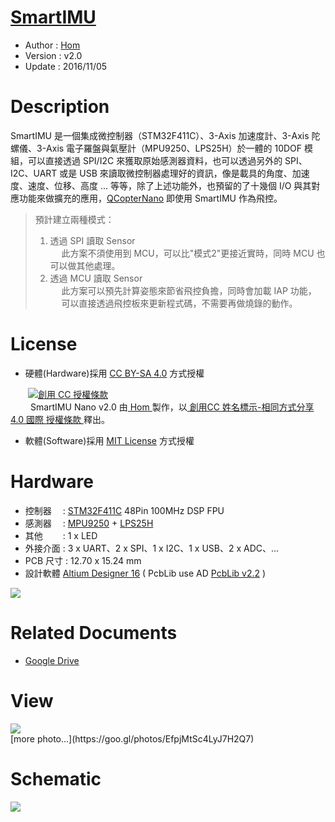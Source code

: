 ﻿[SmartIMU](https://github.com/Hom-Wang/SmartIMU)
========
* Author  : [Hom](http://about.me/Hom)
* Version : v2.0
* Update  : 2016/11/05

Description
========
SmartIMU 是一個集成微控制器（STM32F411C）、3-Axis 加速度計、3-Axis 陀螺儀、3-Axis 電子羅盤與氣壓計（MPU9250、LPS25H）於一體的 10DOF 模組，可以直接透過 SPI/I2C 來獲取原始感測器資料，也可以透過另外的 SPI、I2C、UART 或是 USB 來讀取微控制器處理好的資訊，像是載具的角度、加速度、速度、位移、高度 ... 等等，除了上述功能外，也預留的了十幾個 I/O 與其對應功能來做擴充的應用，[QCopterNano](https://github.com/QCopter/QCopterNano) 即使用 SmartIMU 作為飛控。
> 預計建立兩種模式：  
> 1. 透過 SPI 讀取 Sensor  
> 　 此方案不須使用到 MCU，可以比"模式2"更接近實時，同時 MCU 也可以做其他處理。  
> 2. 透過 MCU 讀取 Sensor  
> 　 此方案可以預先計算姿態來節省飛控負擔，同時會加載 IAP 功能，  
> 　 可以直接透過飛控板來更新程式碼，不需要再做燒錄的動作。  

License
========
* 硬體(Hardware)採用 [CC BY-SA 4.0](http://creativecommons.org/licenses/by-sa/4.0/deed.zh_TW)  方式授權 
  
　　<a rel="license" href="http://creativecommons.org/licenses/by-sa/4.0/deed.zh_TW"><img alt="創用 CC 授權條款" style="border-width:0" src="http://i.creativecommons.org/l/by-sa/3.0/tw/80x15.png" /></a>  
　　<span xmlns:dct="http://purl.org/dc/terms/" property="dct:title"> SmartIMU Nano v2.0 </span>由<a xmlns:cc="http://creativecommons.org/ns#" href="http://about.me/Hom" property="cc:attributionName" rel="cc:attributionURL"> Hom </a>製作，以<a rel="license" href="http://creativecommons.org/licenses/by-sa/4.0/deed.zh_TW"> 創用CC 姓名標示-相同方式分享 4.0 國際 授權條款 </a>釋出。  

* 軟體(Software)採用 [MIT License](http://opensource.org/licenses/MIT) 方式授權  

Hardware
========
* 控制器　 : [STM32F411C](http://www.st.com/web/en/catalog/mmc/FM141/SC1169/SS1577/LN1877/PF260148) 48Pin 100MHz DSP FPU
* 感測器　 : [MPU9250](http://www.invensense.com/mems/gyro/mpu9250.html) + [LPS25H](http://www.st.com/web/catalog/sense_power/FM89/SC1316/PF255230)
* 其他　　 : 1 x LED
* 外接介面 : 3 x UART、2 x SPI、1 x I2C、1 x USB、2 x ADC、...
* PCB 尺寸 : 12.70 x 15.24 mm
* 設計軟體 [Altium Designer 16](http://www.altium.com/en/products/altium-designer) ( PcbLib use AD [PcbLib v2.2](https://github.com/KitSprout/AltiumDesigner_PcbLibrary/releases/tag/v2.2) )

<img src="https://lh3.googleusercontent.com/licxJsxRTuTLnPZZlofxS0ZMqrvBqYvuA-FqHDHxf8Oq6VUwYCk2uyAkr22z7EwHdeuyAnASocn5vM7uItCAZi5S3wWhRUFsGZMYnZrQiewkpgBc7S_-pd6NFrvHHTzyzLAEdI57nBOKRzxo-sV7nLZvLuy5dDp8kWAx5G9Iylb2brZFcyH3f5IcD4Y78eah89jBiIQfb6Omhc_-aSjhUXzB2hvIwAFj3thQ3bZsQW-9Jiy1rNDQKSnmwmY3IBmCTqiU_VATd6uq-Z4RW1W17xR88L22QXLcPiyQsKeTe5eQBlxzujmmOIpny1PlDelgeG6PQ9elcFpqGlSPiKmEmMl5QQYrtfquhti4lXoPWiavtQkvg3ZlF9YxY6RAf3dHQNhOEr8gcYc7m6tczmdy5lTY0F6PgDAZXVVxbnNWXq6N-QVrAEKPsewGP4mg17A-MoHurVD5PyCvI8l-MXWh2_WvgUktvqanB5jq69m_uUjDts7o4UIsXKphPlFTSpr7Q7Sj4BprPOsBF89t6-ZJbq2Vu2WmZsCb6usBPXLMV2E5HF-tgOAre3XMwK7Yb3Rsf637=w820-h640-no"/>

Related Documents
========
* [Google Drive](https://goo.gl/lxlWVo)

View
========
<img src="https://lh3.googleusercontent.com/uQ88Q_gPXKgzSeStGQ-kGKBkgspJCNxCLVJEgJLyI2bOD6iCXu7vgKVb-sB1rm_2UdyNVsLckJeZDEsUs09l9bM1T7Zjx0xA0bXVbK6fJ07o5EJalJ3M4-LBCQ2Tf1mD4B7ZNaQ0yV9a0zehk06_iopncFqL3-mh-cNHpyHlX10utQy0yLPy_zVD6qcMk5QrytOvkRjKa5MUPi3irwiDNKGREHcH69BT-ZlBgN4UvjMarEvlWiu4Royo-rjPEPUEqcOPabIp4_zVM3PxC_TZSKQPFxSJMcAV0L3ftk52WU3g4F9wgoZD2Cfkz7nH3jLn0K-Q4heF0RcTXSVi2dZcXA1VYM0dPkqaZtyksGftCJUcU6BgGJK-vyrPK4c09LbxyvBLRjyCGWWb85tcGKuqMe8yDdrPB42ekp7R9JZGvVdcle4UnaAbf0T48Sz2ZjNIfh284tPhNBFTsV2FCIuV5BigISUcS3hNgJB8uFOb0-2GI3rY_V6MOZsWU4-eOfP_G3v5GVEfQTJMOHrznM0yxXdxbcuY75bp8WiN-OBi9_IMcycR3903zQWbrBs_WgTz8y97=w1034-h775-no"/>

<br />
[more photo...](https://goo.gl/photos/EfpjMtSc4LyJ7H2Q7)

Schematic
========
<img src="https://lh3.googleusercontent.com/1TX4mns8esvXUkUJbkO3DLjduwXPzqh_njAdmFrEUgbrfqa7nyj9Sy0QI2acpUgoZbLQXtM-0Sg-42d3TveDYvtD9V5hi94oXnS3LmK9e4yxuyfCRUNkDjwTRYT-3UV74_Pw1bKtGCoS6ZWtkqL7B8y9W5Q__1qOv7JwCA0i5Puaei5sFX8xXa60_zHRgkYQp9YULGPPvXqfavGJ_Shqae2e8GcgMMPNMZJSkcy6yaxHn7W3n27Aa__LCizYgr-AxG23FfmeRz8HEaV06kElCx_hFpXm6wBXP8AV6N_9TLFUYi1suGTpRv4h5k5XfmEkawSn7h4NPLInlYB2R9954INxRTrD7gjeckKix6Sme8atlVImXP6emUbAG6ZumIQpI2eHjU3XFmJxOBJGhSYxQUCe-06deO61G_CMVOg3oAtf1XbWEoTys4t0L5a9TDWLhfQXxY-nKwUQh0dwg69cMDMnWzNhhU2HPK4bohOWnWLhxX9srhgcBJosUWdUfC6fYxtS4WKHvaq_29geIeuMTjG3O2WkvJ5Ij2vGe2EVg0myH5OJL55L3OiEJPrNHobq3T9z=w1552-h1550-no" />

